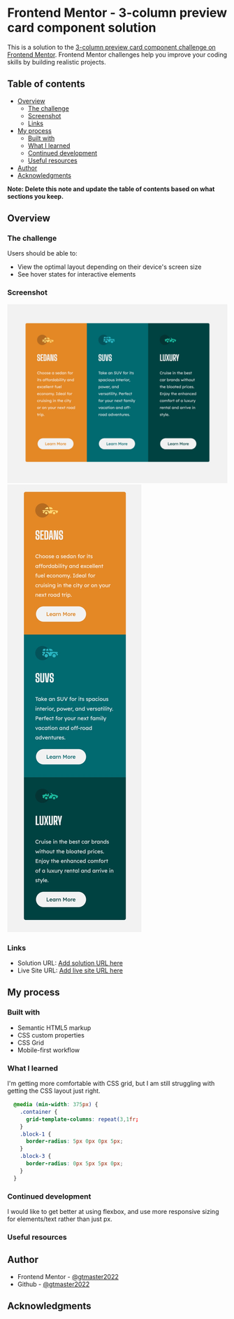 # Frontend Mentor - 3-column preview card component solution

This is a solution to the [3-column preview card component challenge on Frontend Mentor](https://www.frontendmentor.io/challenges/3column-preview-card-component-pH92eAR2-). Frontend Mentor challenges help you improve your coding skills by building realistic projects. 

## Table of contents

- [Overview](#overview)
  - [The challenge](#the-challenge)
  - [Screenshot](#screenshot)
  - [Links](#links)
- [My process](#my-process)
  - [Built with](#built-with)
  - [What I learned](#what-i-learned)
  - [Continued development](#continued-development)
  - [Useful resources](#useful-resources)
- [Author](#author)
- [Acknowledgments](#acknowledgments)

**Note: Delete this note and update the table of contents based on what sections you keep.**

## Overview

### The challenge

Users should be able to:

- View the optimal layout depending on their device's screen size
- See hover states for interactive elements

### Screenshot

![](./images/final-desktop-design.jpg)
![](./images/final-mobile-design.jpg)

### Links

- Solution URL: [Add solution URL here](https://your-solution-url.com)
- Live Site URL: [Add live site URL here](https://your-live-site-url.com)

## My process

### Built with

- Semantic HTML5 markup
- CSS custom properties
- CSS Grid
- Mobile-first workflow

### What I learned

I'm getting more comfortable with CSS grid, but I am still struggling with getting the CSS layout just right.

```css
  @media (min-width: 375px) {
    .container {
      grid-template-columns: repeat(3,1fr;
    }
    .block-1 {
      border-radius: 5px 0px 0px 5px;
    }
    .block-3 {
      border-radius: 0px 5px 5px 0px;
    }
  }
```

### Continued development

I would like to get better at using flexbox, and use more responsive sizing for elements/text rather than just px.

### Useful resources


## Author

- Frontend Mentor - [@gtmaster2022](https://www.frontendmentor.io/profile/gtmaster2022)
- Github - [@gtmaster2022](https://github.com/gtmaster2022)

## Acknowledgments
